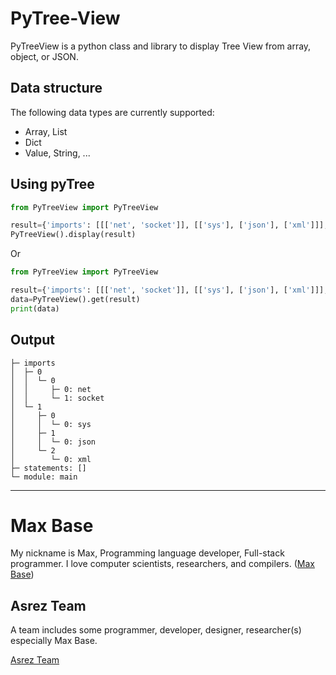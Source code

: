 # PyTree-View

PyTreeView is a python class and library to display Tree View from array, object, or JSON.

## Data structure

The following data types are currently supported:

- Array, List
- Dict
- Value, String, ...

## Using pyTree

```python
from PyTreeView import PyTreeView

result={'imports': [[['net', 'socket']], [['sys'], ['json'], ['xml']]], 'statements': [], 'module': 'main'}
PyTreeView().display(result)
```
Or
```python
from PyTreeView import PyTreeView

result={'imports': [[['net', 'socket']], [['sys'], ['json'], ['xml']]], 'statements': [], 'module': 'main'}
data=PyTreeView().get(result)
print(data)
```

## Output

```
├─ imports
│  ├─ 0
│  │  └─ 0
│  │     ├─ 0: net
│  │     └─ 1: socket
│  └─ 1
│     ├─ 0
│     │  └─ 0: sys
│     ├─ 1
│     │  └─ 0: json
│     └─ 2
│        └─ 0: xml
├─ statements: []
└─ module: main
```

---------

# Max Base

My nickname is Max, Programming language developer, Full-stack programmer. I love computer scientists, researchers, and compilers. ([Max Base](https://maxbase.org/))

## Asrez Team

A team includes some programmer, developer, designer, researcher(s) especially Max Base.

[Asrez Team](https://www.asrez.com/)

